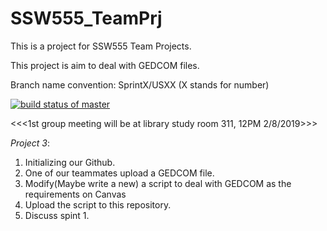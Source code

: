 # SSW555_TeamPrj
This is a project for SSW555 Team Projects.

This project is aim to deal with GEDCOM files.

Branch name convention: SprintX/USXX (X stands for number)

[![build status of master](https://travis-ci.org/SamNormcoreWayne/SSW555_TeamPrj.svg?branch=Sprin02/Stage)](https://travis-ci.org/SamNormcoreWayne/SSW555_TeamPrj)


 <<<1st group meeting will be at library study room 311, 12PM 2/8/2019>>>

*Project 3*:
  1. Initializing our Github.
  2. One of our teammates upload a GEDCOM file.
  3. Modify(Maybe write a new) a script to deal with GEDCOM as the requirements on Canvas
  4. Upload the script to this repository.
  5. Discuss spint 1.
